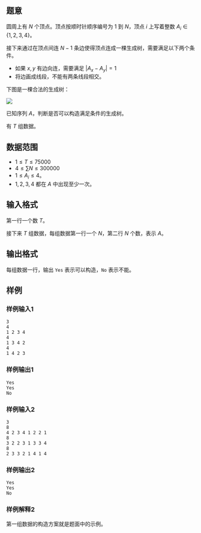 ## 题意 

圆周上有 $N$ 个顶点。顶点按顺时针顺序编号为 $1$ 到 $N$，顶点 $i$ 上写着整数 $A_i\in\{1,2,3,4\}$。

接下来通过在顶点间连 $N-1$ 条边使得顶点连成一棵生成树，需要满足以下两个条件。

- 如果 $x,y$ 有边向连，需要满足 $|A_x-A_y|=1$
- 将边画成线段，不能有两条线段相交。

下图是一棵合法的生成树：

![](https://img.atcoder.jp/agc058/8ed6a07d693053455f589dff2d9dccfa.png)

已知序列 $A$，判断是否可以构造满足条件的生成树。

有 $T$ 组数据。

## 数据范围

- $1\le T\le 75000$
- $4\le \sum N\le 300000$
- $1\le A_i\le 4$。
- $1,2,3,4$ 都在 $A$ 中出现至少一次。

## 输入格式

第一行一个数 $T$。

接下来 $T$ 组数据，每组数据第一行一个 $N$，第二行 $N$ 个数，表示 $A$。

## 输出格式

每组数据一行，输出 `Yes` 表示可以构造，`No` 表示不能。

## 样例

### 样例输入1

```
3
4
1 2 3 4
4
1 3 4 2
4
1 4 2 3
```

### 样例输出1

```
Yes
Yes
No
```

### 样例输入2

```
3
8
4 2 3 4 1 2 2 1
8
3 2 2 3 1 3 3 4
8
2 3 3 2 1 4 1 4
```

### 样例输出2

```
Yes
Yes
No
```

### 样例解释2

第一组数据的构造方案就是题面中的示例。